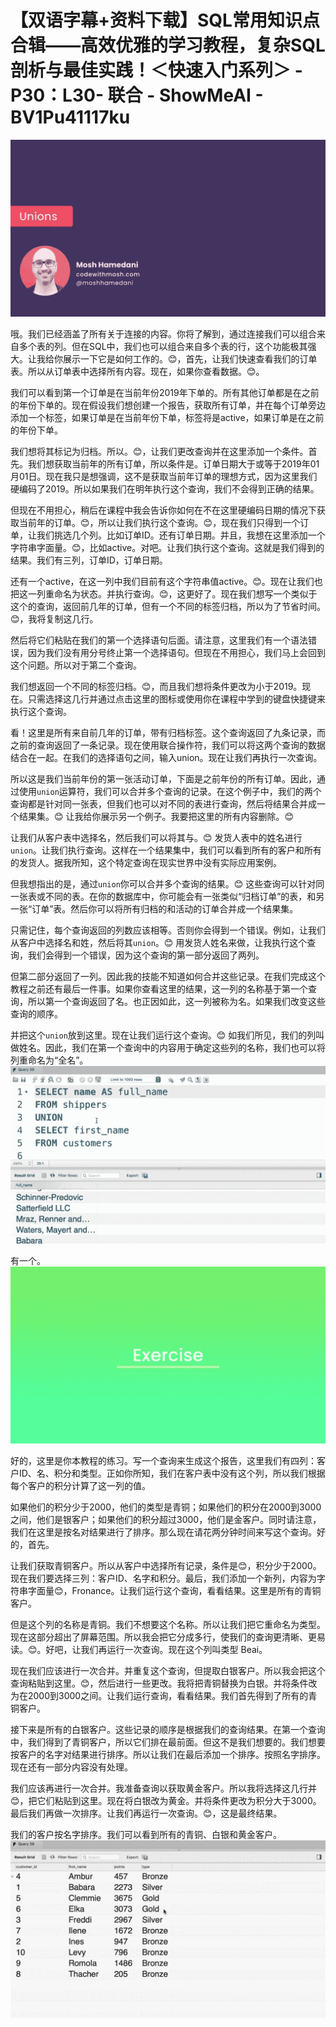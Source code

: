 # 【双语字幕+资料下载】SQL常用知识点合辑——高效优雅的学习教程，复杂SQL剖析与最佳实践！＜快速入门系列＞ - P30：L30- 联合 - ShowMeAI - BV1Pu41117ku

![](img/04095bb29a99dad8fca5419a36682056_0.png)

哦。我们已经涵盖了所有关于连接的内容。你将了解到，通过连接我们可以组合来自多个表的列。但在SQL中，我们也可以组合来自多个表的行，这个功能极其强大。让我给你展示一下它是如何工作的。😊，首先，让我们快速查看我们的订单表。所以从订单表中选择所有内容。现在，如果你查看数据。😊。

我们可以看到第一个订单是在当前年份2019年下单的。所有其他订单都是在之前的年份下单的。现在假设我们想创建一个报告，获取所有订单，并在每个订单旁边添加一个标签，如果订单是在当前年份下单，标签将是active，如果订单是在之前的年份下单。

我们想将其标记为归档。所以。😊，让我们更改查询并在这里添加一个条件。首先。我们想获取当前年的所有订单，所以条件是。订单日期大于或等于2019年01月01日。现在我只是想强调，这不是获取当前年订单的理想方式，因为这里我们硬编码了2019。所以如果我们在明年执行这个查询，我们不会得到正确的结果。

但现在不用担心，稍后在课程中我会告诉你如何在不在这里硬编码日期的情况下获取当前年的订单。😊，所以让我们执行这个查询。😊，现在我们只得到一个订单，让我们挑选几个列。比如订单ID。还有订单日期。并且，我想在这里添加一个字符串字面量。😊，比如active。对吧。让我们执行这个查询。这就是我们得到的结果。我们有三列，订单ID，订单日期。

还有一个active，在这一列中我们目前有这个字符串值active。😊。现在让我们也把这一列重命名为状态。并执行查询。😊，这更好了。现在我们想写一个类似于这个的查询，返回前几年的订单，但有一个不同的标签归档，所以为了节省时间。😊，我将复制这几行。

然后将它们粘贴在我们的第一个选择语句后面。请注意，这里我们有一个语法错误，因为我们没有用分号终止第一个选择语句。但现在不用担心，我们马上会回到这个问题。所以对于第二个查询。

我们想返回一个不同的标签归档。😊，而且我们想将条件更改为小于2019。现在。只需选择这几行并通过点击这里的图标或使用你在课程中学到的键盘快捷键来执行这个查询。

看！这里是所有来自前几年的订单，带有归档标签。这个查询返回了九条记录，而之前的查询返回了一条记录。现在使用联合操作符，我们可以将这两个查询的数据结合在一起。在我们的选择语句之间，输入union。现在让我们再执行一次查询。

所以这是我们当前年份的第一张活动订单，下面是之前年份的所有订单。因此，通过使用`union`运算符，我们可以合并多个查询的记录。在这个例子中，我们的两个查询都是针对同一张表，但我们也可以对不同的表进行查询，然后将结果合并成一个结果集。😊 让我给你展示另一个例子。我要把这里的所有内容删除。😊

让我们从客户表中选择名，然后我们可以将其与。😊 发货人表中的姓名进行`union`。让我们执行查询。这样在一个结果集中，我们可以看到所有的客户和所有的发货人。据我所知，这个特定查询在现实世界中没有实际应用案例。

但我想指出的是，通过`union`你可以合并多个查询的结果。😊 这些查询可以针对同一张表或不同的表。在你的数据库中，你可能会有一张类似“归档订单”的表，和另一张“订单”表。然后你可以将所有归档的和活动的订单合并成一个结果集。

只需记住，每个查询返回的列数应该相等。否则你会得到一个错误。例如，让我们从客户中选择名和姓，然后将其`union`。😊 用发货人姓名来做，让我执行这个查询，我们会得到一个错误，因为这个查询的第一部分返回了两列。

但第二部分返回了一列。因此我的技能不知道如何合并这些记录。在我们完成这个教程之前还有最后一件事。如果你查看这里的结果，这一列的名称基于第一个查询，所以第一个查询返回了名。也正因如此，这一列被称为名。如果我们改变这些查询的顺序。

并把这个`union`放到这里。现在让我们运行这个查询。😊 如我们所见，我们的列叫做姓名。因此，我们在第一个查询中的内容用于确定这些列的名称，我们也可以将列重命名为“全名”。![](img/04095bb29a99dad8fca5419a36682056_2.png)

有一个。![](img/04095bb29a99dad8fca5419a36682056_4.png)

好的，这里是你本教程的练习。写一个查询来生成这个报告，这里我们有四列：客户ID、名、积分和类型。正如你所知，我们在客户表中没有这个列，所以我们根据每个客户的积分计算了这一列的值。

如果他们的积分少于2000，他们的类型是青铜；如果他们的积分在2000到3000之间，他们是银客户；如果他们的积分超过3000，他们是金客户。同时请注意，我们在这里是按名对结果进行了排序。那么现在请花两分钟时间来写这个查询。好的，首先。

让我们获取青铜客户。所以从客户中选择所有记录，条件是😊，积分少于2000。现在我们要选择三列：客户ID、名字和积分。最后，我们添加一个新列，内容为字符串字面量😊，Fronance。让我们运行这个查询，看看结果。这里是所有的青铜客户。

但是这个列的名称是青铜。我们不想要这个名称。所以让我们把它重命名为类型。现在这部分超出了屏幕范围。所以我会把它分成多行，使我们的查询更清晰、更易读。😊。好吧，让我们再运行一次查询。现在这个列叫类型 Beai。

现在我们应该进行一次合并。并重复这个查询，但提取白银客户。所以我会把这个查询粘贴到这里。😊，然后进行一些更改。我将把青铜替换为白银。并将条件改为在2000到3000之间。让我们运行查询，看看结果。我们首先得到了所有的青铜客户。

接下来是所有的白银客户。这些记录的顺序是根据我们的查询结果。在第一个查询中，我们得到了青铜客户，所以它们排在最前面。但这不是我们想要的。我们想要按客户的名字对结果进行排序。所以让我们在最后添加一个排序。按照名字排序。现在还有一部分内容没有处理。

我们应该再进行一次合并。我准备查询以获取黄金客户。所以我将选择这几行并😊，把它们粘贴到这里。现在将白银改为黄金。并将条件更改为积分大于3000。最后我们再做一次排序。让我们再运行一次查询。😊，这是最终结果。

我们的客户按名字排序。我们可以看到所有的青铜、白银和黄金客户。![](img/04095bb29a99dad8fca5419a36682056_6.png)
